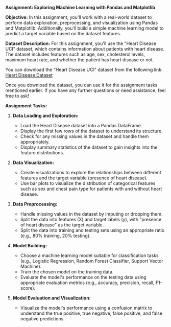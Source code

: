 **Assignment: Exploring Machine Learning with Pandas and Matplotlib**

**Objective:**
In this assignment, you'll work with a real-world dataset to perform data exploration, preprocessing, and visualization using Pandas and Matplotlib. Additionally, you'll build a simple machine learning model to predict a target variable based on the dataset features.

**Dataset Description:**
For this assignment, you'll use the "Heart Disease UCI" dataset, which contains information about patients with heart disease. The dataset includes features such as age, sex, cholesterol levels, maximum heart rate, and whether the patient has heart disease or not.

You can download the "Heart Disease UCI" dataset from the following link: [Heart Disease Dataset](heart-disease.csv)

Once you download the dataset, you can use it for the assignment tasks mentioned earlier. If you have any further questions or need assistance, feel free to ask!

**Assignment Tasks:**

1. **Data Loading and Exploration:**
    - Load the Heart Disease dataset into a Pandas DataFrame.
    - Display the first few rows of the dataset to understand its structure.
    - Check for any missing values in the dataset and handle them appropriately.
    - Display summary statistics of the dataset to gain insights into the feature distributions.

2. **Data Visualization:**
    - Create visualizations to explore the relationships between different features and the target variable (presence of heart disease).
    - Use bar plots to visualize the distribution of categorical features such as sex and chest pain type for patients with and without heart disease.

3. **Data Preprocessing:**
    - Handle missing values in the dataset by imputing or dropping them.
    - Split the data into features (X) and target labels (y), with "presence of heart disease" as the target variable.
    - Split the data into training and testing sets using an appropriate ratio (e.g., 80% training, 20% testing).

4. **Model Building:**
    - Choose a machine learning model suitable for classification tasks (e.g., Logistic Regression, Random Forest Classifier, Support Vector Machine).
    - Train the chosen model on the training data.
    - Evaluate the model's performance on the testing data using appropriate evaluation metrics (e.g., accuracy, precision, recall, F1-score).

5. **Model Evaluation and Visualization:**
    - Visualize the model's performance using a confusion matrix to understand the true positive, true negative, false positive, and false negative predictions.

